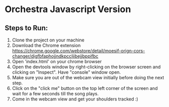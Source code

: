 # Orchestra Javascript Version

## Steps to Run:

1. Clone the project on your machine
2. Download the Chrome extension https://chrome.google.com/webstore/detail/moesif-orign-cors-changer/digfbfaphojjndkpccljibejjbppifbc
3. Open 'index.html' on your chrome browser
4. Open the devtools window by right-clicking on the browser screen and clicking on "Inspect". Have "console" window open.
5. Make sure you are out of the webcam view initially before doing the next step.
6. Click on the "click me" button on the top left corner of the screen and wait for a few seconds till the song plays.
7. Come in the webcam view and get your shoulders tracked :)
